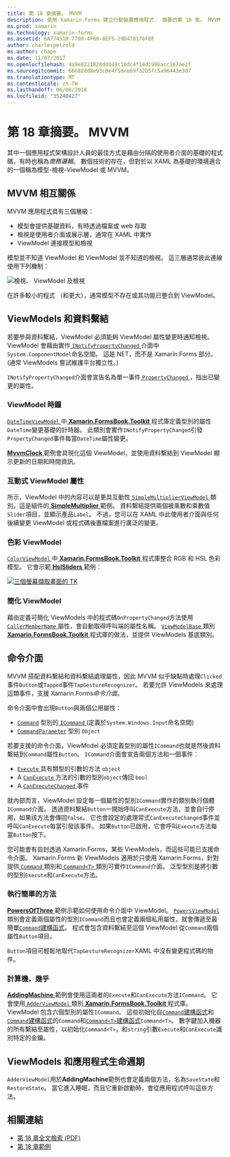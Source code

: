 ```yaml
---
title: 第 18 章摘要。 MVVM
description: 使用 Xamarin.Forms 建立行動裝置應用程式： 摘要的第 18 章。 MVVM
ms.prod: xamarin
ms.technology: xamarin-forms
ms.assetid: 6A774510-7709-4F60-8EF5-29D478176F8F
author: charlespetzold
ms.author: chape
ms.date: 11/07/2017
ms.openlocfilehash: 4a9e8221828ddd49c10dc4f14dc996acc167ae2f
ms.sourcegitcommit: 66682dd8e93c0e4f5dee69f32b5fc5a96443e307
ms.translationtype: MT
ms.contentlocale: zh-TW
ms.lasthandoff: 06/08/2018
ms.locfileid: "35240427"
---
```

# <a name="summary-of-chapter-18-mvvm"></a>第 18 章摘要。 MVVM

其中一個應用程式架構設計人員的最佳方式是藉由分隔的使用者介面的基礎的程式碼，有時也稱為*商務邏輯*。 數個技術的存在，但對於以 XAML 為基礎的環境適合的一個稱為模型-檢視-ViewModel 或 MVVM。

## <a name="mvvm-interrelationships"></a>MVVM 相互關係

MVVM 應用程式具有三個層級：

- 模型會提供基礎資料，有時透過檔案或 web 存取
- 檢視是使用者介面或展示層，通常在 XAML 中實作
- ViewModel 連接模型和檢視

模型並不知道 ViewModel 和 ViewModel 並不知道的檢視。 這三層通常彼此連線使用下列機制：

![檢視、 ViewModel 及檢視](images/ch18fg03.png "MVVM")

在許多較小的程式 （和更大），通常模型不存在或其功能已整合到 ViewModel。

## <a name="viewmodels-and-data-binding"></a>ViewModels 和資料繫結

若要參與資料繫結，ViewModel 必須能夠 ViewModel 屬性變更時通知檢視。 ViewModel 會藉由實作[ `INotifyPropertyChanged` ](https://developer.xamarin.com/api/type/System.ComponentModel.INotifyPropertyChanged/)介面中`System.ComponentModel`命名空間。 這是.NET，而不是 Xamarin.Forms 部分。 (通常 ViewModels 嘗試維護平台獨立性。)

`INotifyPropertyChanged`介面會宣告名為單一事件[ `PropertyChanged` ](https://developer.xamarin.com/api/type/System.ComponentModel.INotifyPropertyChanged/) ，指出已變更的屬性。

### <a name="a-viewmodel-clock"></a>ViewModel 時鐘

[ `DateTimeViewModel` ](https://github.com/xamarin/xamarin-forms-book-samples/blob/master/Libraries/Xamarin.FormsBook.Toolkit/Xamarin.FormsBook.Toolkit/DateTimeViewModel.cs)中[ **Xamarin.FormsBook.Toolkit** ](https://github.com/xamarin/xamarin-forms-book-samples/tree/master/Libraries/Xamarin.FormsBook.Toolkit/Xamarin.FormsBook.Toolkit)程式庫定義型別的屬性`DateTime`變更基礎的計時器。 此類別會實作`INotifyPropertyChanged`引發`PropertyChanged`事件每當`DateTime`屬性變更。

[ **MvvmClock** ](https://github.com/xamarin/xamarin-forms-book-samples/tree/master/Chapter18/MvvmClock)範例會具現化這個 ViewModel，並使用資料繫結到 ViewModel 顯示更新的日期和時間資訊。

### <a name="interactive-properties-in-a-viewmodel"></a>互動式 ViewModel 屬性

所示，ViewModel 中的內容可以是更具互動性[ `SimpleMultiplierViewModel` ](https://github.com/xamarin/xamarin-forms-book-samples/blob/master/Chapter18/SimpleMultiplier/SimpleMultiplier/SimpleMultiplier/SimpleMultiplierViewModel.cs)類別，這是組件的[ **SimpleMultiplier** ](https://github.com/xamarin/xamarin-forms-book-samples/tree/master/Chapter18/SimpleMultiplier)範例。 資料繫結提供兩個被乘數和乘數值`Slider`項目，並顯示產品`Label`。 不過，您可以在 XAML 中此使用者介面與任何後續變更 ViewModel 或程式碼後置檔案進行廣泛的變更。

### <a name="a-color-viewmodel"></a>色彩 ViewModel

[ `ColorViewModel` ](https://github.com/xamarin/xamarin-forms-book-samples/blob/master/Libraries/Xamarin.FormsBook.Toolkit/Xamarin.FormsBook.Toolkit/ColorViewModel.cs)中[ **Xamarin.FormsBook.Toolkit** ](https://github.com/xamarin/xamarin-forms-book-samples/tree/master/Libraries/Xamarin.FormsBook.Toolkit/Xamarin.FormsBook.Toolkit)程式庫整合 RGB 和 HSL 色彩模型。 它會示範[ **HslSliders** ](https://github.com/xamarin/xamarin-forms-book-samples/tree/master/Chapter18/HslSliders)範例：

[![三個螢幕擷取畫面的 TK](images/ch18fg08-small.png "HSL 色彩模型")](images/ch18fg08-large.png#lightbox "HSL 色彩模型")

### <a name="streamlining-the-viewmodel"></a>簡化 ViewModel

藉由定義可簡化 ViewModels 中的程式碼`OnPropertyChanged`方法使用[ `CallerMemberName` ](https://developer.xamarin.com/api/type/System.Runtime.CompilerServices.CallerMemberNameAttribute/)屬性，會自動取得呼叫端的屬性名稱。 [ `ViewModelBase` ](https://github.com/xamarin/xamarin-forms-book-samples/blob/master/Libraries/Xamarin.FormsBook.Toolkit/Xamarin.FormsBook.Toolkit/ViewModelBase.cs)類別[ **Xamarin.FormsBook.Toolkit** ](https://github.com/xamarin/xamarin-forms-book-samples/tree/master/Libraries/Xamarin.FormsBook.Toolkit/Xamarin.FormsBook.Toolkit)程式庫的做法，並提供 ViewModels 基底類別。

## <a name="the-command-interface"></a>命令介面

MVVM 搭配資料繫結和資料繫結處理屬性，因此 MVVM 似乎缺點時處理`Clicked`事件`Button`或`Tapped`事件`TapGestureRecognizer`。 若要允許 ViewModels 來處理這類事件，支援 Xamarin.Forms*命令介面*。

命令介面中會出現`Button`與兩個公用屬性：

- [`Command`](https://developer.xamarin.com/api/property/Xamarin.Forms.Button.Command/) 型別的[ `ICommand` ](https://developer.xamarin.com/api/type/System.Windows.Input.ICommand/) (定義於`System.Windows.Input`命名空間)
- [`CommandParameter`](https://developer.xamarin.com/api/property/Xamarin.Forms.Button.CommandParameter/) 型別 `Object`

若要支援的命令介面，ViewModel 必須定義型別的屬性`ICommand`也就是然後資料繫結到`Command`屬性`Button`。 `ICommand`介面會宣告兩個方法和一個事件：

- [ `Execute` ](https://developer.xamarin.com/api/member/System.Windows.Input.ICommand.Execute/p/System.Object/)具有類型的引數的方法 `object`
- A [ `CanExecute` ](https://developer.xamarin.com/api/member/System.Windows.Input.ICommand.CanExecute/p/System.Object/)方法的引數的型別`object`傳回 `bool`
- A [ `CanExecuteChanged` ](https://developer.xamarin.com/api/event/System.Windows.Input.ICommand.CanExecuteChanged/)事件

就內部而言，ViewModel 設定每一個屬性的型別`ICommand`實作的類別執行個體`ICommand`介面。 透過資料繫結`Button`一開始呼叫`CanExecute`方法，並會自行停用，如果該方法會傳回`false`。 它也會設定的處理常式`CanExecuteChanged`事件並呼叫`CanExecute`每當引發該事件。 如果`Button`已啟用，它會呼叫`Execute`方法每當`Button`按下。

您可能會有自封透過 Xamarin.Forms，某些 ViewModels，而這些可能已支援命令介面。 Xamarin.Forms 新 ViewModels 適用於只使用 Xamarin.Forms，針對提供[ `Command` ](https://developer.xamarin.com/api/type/Xamarin.Forms.Command/)類別和[ `Command<T>` ](https://developer.xamarin.com/api/type/Xamarin.Forms.Command%3CT%3E/)類別可實作`ICommand`介面。 泛型型別是將引數的型別`Execute`和`CanExecute`方法。

### <a name="simple-method-executions"></a>執行簡單的方法

[ **PowersOfThree** ](https://github.com/xamarin/xamarin-forms-book-samples/tree/master/Chapter18/PowersOfThree)範例示範如何使用命令介面中 ViewModel。 [ `PowersViewModel` ](https://github.com/xamarin/xamarin-forms-book-samples/blob/master/Chapter18/PowersOfThree/PowersOfThree/PowersOfThree/PowersViewModel.cs)類別會定義兩個屬性的型別`ICommand`而且也會定義兩個私用屬性，就會傳遞至最簡單[`Command`建構函式](https://developer.xamarin.com/api/constructor/Xamarin.Forms.Command.Command/p/System.Action/)。 程式會包含資料繫結至這個 ViewModel 從`Command`兩個屬性`Button`項目。

`Button`項目可輕鬆地取代`TapGestureRecognizer`XAML 中沒有變更程式碼的物件。

### <a name="a-calculator-almost"></a>計算機，幾乎

[ **AddingMachine** ](https://github.com/xamarin/xamarin-forms-book-samples/tree/master/Chapter18/AddingMachine)範例會使用這兩者的`Execute`和`CanExecute`方法`ICommand`。 它會使用[ `AdderViewModel` ](https://github.com/xamarin/xamarin-forms-book-samples/blob/master/Libraries/Xamarin.FormsBook.Toolkit/Xamarin.FormsBook.Toolkit/AdderViewModel.cs)類別[ **Xamarin.FormsBook.Toolkit** ](https://github.com/xamarin/xamarin-forms-book-samples/blob/master/Libraries/Xamarin.FormsBook.Toolkit/Xamarin.FormsBook.Toolkit/AdderViewModel.cs)程式庫。 ViewModel 包含六個型別的屬性`ICommand`。 這些初始化自[`Command`建構函式](https://developer.xamarin.com/api/constructor/Xamarin.Forms.Command.Command/p/System.Action/)和[`Command`建構函式](https://developer.xamarin.com/api/constructor/Xamarin.Forms.Command.Command/p/System.Action/System.Func%7BSystem.Boolean%7D/)的`Command`和[`Command<T>`建構函式](https://developer.xamarin.com/api/constructor/Xamarin.Forms.Command%3CT%3E.Command%3CT%3E/p/System.Action%7BT%7D/System.Func%7BT,System.Boolean%7D/)`Command<T>`。 數字鍵加入機器的所有繫結至屬性，以初始化`Command<T>`，和`string`引數`Execute`和`CanExecute`識別特定的金鑰。

## <a name="viewmodels-and-the-application-lifecycle"></a>ViewModels 和應用程式生命週期

`AdderViewModel`用於**AddingMachine**範例也會定義兩個方法，名為`SaveState`和`RestoreState`。 當它進入睡眠，而且它重新啟動時，會從應用程式呼叫這些方法。



## <a name="related-links"></a>相關連結

- [第 18 章全文檢索 (PDF)](https://download.xamarin.com/developer/xamarin-forms-book/XamarinFormsBook-Ch18-Apr2016.pdf)
- [第 18 章範例](https://github.com/xamarin/xamarin-forms-book-samples/tree/master/Chapter18)
